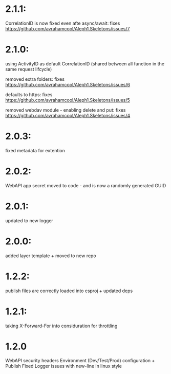 # 2.1.1:
 CorrelationID is now fixed even afte async/await: fixes https://github.com/avrahamcool/Aleph1.Skeletons/issues/7

# 2.1.0:
using ActivityID as default CorrelationID (shared between all function in the same request lifcycle)

removed extra folders: fixes https://github.com/avrahamcool/Aleph1.Skeletons/issues/6

defaults to https: fixes https://github.com/avrahamcool/Aleph1.Skeletons/issues/5

removed webdav module - enabling delete and put: fixes https://github.com/avrahamcool/Aleph1.Skeletons/issues/4

# 2.0.3:
fixed metadata for extention

# 2.0.2:
WebAPI app secret moved to code - and is now a randomly generated GUID

# 2.0.1:
updated to new logger

# 2.0.0:
added layer template + moved to new repo

# 1.2.2:
publish files are correctly loaded into csproj + updated deps

# 1.2.1:
taking X-Forward-For into considuration for throttling

# 1.2.0
WebAPI security headers Environment (Dev/Test/Prod) configuration + Publish Fixed Logger issues with new-line in linux style

